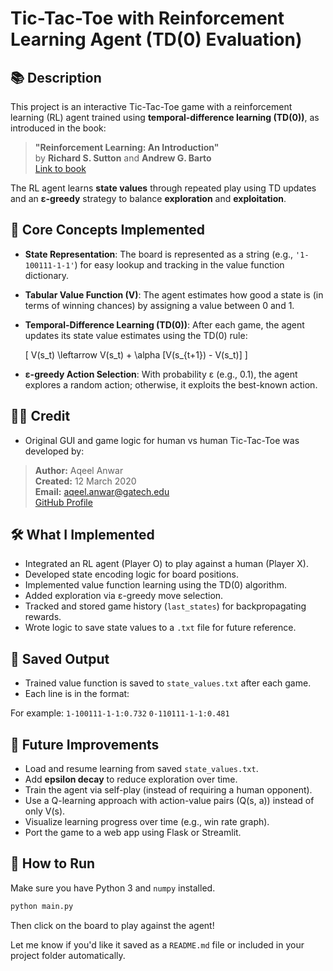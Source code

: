 # Tic-Tac-Toe with Reinforcement Learning Agent (TD(0) Evaluation)

## 📚 Description

This project is an interactive Tic-Tac-Toe game with a reinforcement learning (RL) agent trained using **temporal-difference learning (TD(0))**, as introduced in the book:

> **"Reinforcement Learning: An Introduction"**  
> by **Richard S. Sutton** and **Andrew G. Barto**  
> [Link to book](http://incompleteideas.net/book/the-book-2nd.html)

The RL agent learns **state values** through repeated play using TD updates and an **ε-greedy** strategy to balance **exploration** and **exploitation**.

## 🧠 Core Concepts Implemented

- **State Representation**: The board is represented as a string (e.g., `'1-100111-1-1'`) for easy lookup and tracking in the value function dictionary.
- **Tabular Value Function (V)**: The agent estimates how good a state is (in terms of winning chances) by assigning a value between 0 and 1.
- **Temporal-Difference Learning (TD(0))**: After each game, the agent updates its state value estimates using the TD(0) rule:

  \[
  V(s_t) \leftarrow V(s_t) + \alpha [V(s_{t+1}) - V(s_t)]
  \]


- **ε-greedy Action Selection**: With probability ε (e.g., 0.1), the agent explores a random action; otherwise, it exploits the best-known action.

## 👨‍💻 Credit

- Original GUI and game logic for human vs human Tic-Tac-Toe was developed by:
> **Author:** Aqeel Anwar  
> **Created:** 12 March 2020  
> **Email:** aqeel.anwar@gatech.edu  
> [GitHub Profile](https://github.com/aqeelanwar)

## 🛠️ What I Implemented

- Integrated an RL agent (Player O) to play against a human (Player X).
- Developed state encoding logic for board positions.
- Implemented value function learning using the TD(0) algorithm.
- Added exploration via ε-greedy move selection.
- Tracked and stored game history (`last_states`) for backpropagating rewards.
- Wrote logic to save state values to a `.txt` file for future reference.

## 📁 Saved Output

- Trained value function is saved to `state_values.txt` after each game.
- Each line is in the format:  

For example:
`1-100111-1-1:0.732`
`0-110111-1-1:0.481`


## 🔮 Future Improvements

- Load and resume learning from saved `state_values.txt`.
- Add **epsilon decay** to reduce exploration over time.
- Train the agent via self-play (instead of requiring a human opponent).
- Use a Q-learning approach with action-value pairs (Q(s, a)) instead of only V(s).
- Visualize learning progress over time (e.g., win rate graph).
- Port the game to a web app using Flask or Streamlit.

## 🚀 How to Run

Make sure you have Python 3 and `numpy` installed.

```bash
python main.py
```

Then click on the board to play against the agent!


Let me know if you'd like it saved as a `README.md` file or included in your project folder automatically.
